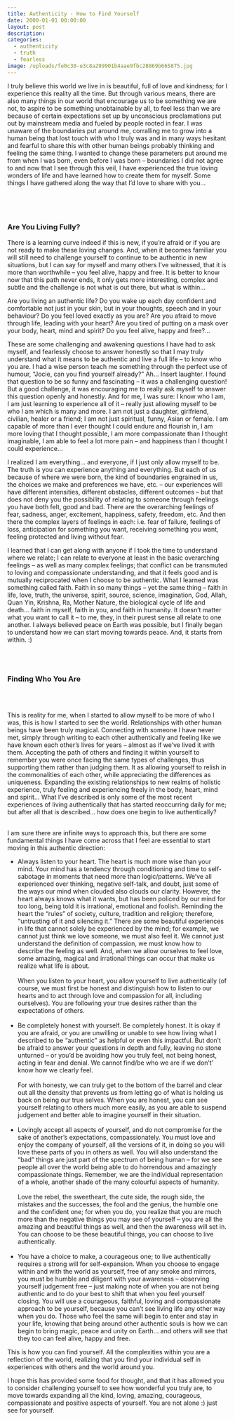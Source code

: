 ```yaml
---
title: Authenticity - How to Find Yourself
date: 2000-01-01 00:00:00
layout: post
description:
categories:
  - authenticity
  - truth
  - fearless
image: /uploads/fe0c30-e3c8a299901b4aae9fbc28869b665875.jpg
---
```



I truly believe this world we live in is beautiful, full of love and kindness; for I experience this reality all the time. But through various means, there are also many things in our world that encourage us to be something we are not, to aspire to be something unobtainable by all, to feel less than we are because of certain expectations set up by unconscious proclamations put out by mainstream media and fueled by people rooted in fear. I was unaware of the boundaries put around me, corralling me to grow into a human being that lost touch with who I truly was and in many ways hesitant and fearful to share this with other human beings probably thinking and feeling the same thing. I wanted to change these parameters put around me from when I was born, even before I was born – boundaries I did not agree to and now that I see through this veil, I have experienced the true loving wonders of life and have learned how to create them for myself. Some things I have gathered along the way that I’d love to share with you…
<br>&nbsp;

### &nbsp;

### Are You Living Fully?

There is a learning curve indeed if this is new, if you’re afraid or if you are not ready to make these loving changes. And, when it becomes familiar you will still need to challenge yourself to continue to be authentic in new situations, but I can say for myself and many others I’ve witnessed, that it is more than worthwhile – you feel alive, happy and free. It is better to know now that this path never ends, it only gets more interesting, complex and subtle and the challenge is not what is out there, but what is within…

Are you living an authentic life? Do you wake up each day confident and comfortable not just in your skin, but in your thoughts, speech and in your behaviour? Do you feel loved exactly as you are? Are you afraid to move through life, leading with your heart? Are you tired of putting on a mask over your body, heart, mind and spirit? Do you feel alive, happy and free?...

These are some challenging and awakening questions I have had to ask myself, and fearlessly choose to answer honestly so that I may truly understand what it means to be authentic and live a full life – to know who you are. I had a wise person teach me something through the perfect use of humour, “Jocie, can you find yourself already?” Ah… Insert laughter. I found that question to be so funny and fascinating – it was a challenging question! But a good challenge, it was encouraging me to really ask myself to answer this question openly and honestly. And for me, I was sure: I know who I am, I am just learning to experience all of it – really just allowing myself to be who I am which is many and more. I am not just a daughter, girlfriend, civilian, healer or a friend; I am not just spiritual, funny, Asian or female. I am capable of more than I ever thought I could endure and flourish in, I am more loving that I thought possible, I am more compassionate than I thought imaginable, I am able to feel a lot more pain – and happiness than I thought I could experience…

I realized I am everything… and everyone, if I just only allow myself to be. The truth is you can experience anything and everything. But each of us because of where we were born, the kind of boundaries engrained in us, the choices we make and preferences we have, etc. – our experiences will have different intensities, different obstacles, different outcomes – but that does not deny you the possibility of relating to someone through feelings you have both felt, good and bad. There are the overarching feelings of fear, sadness, anger, excitement, happiness, safety, freedom, etc. And then there the complex layers of feelings in each: i.e. fear of failure, feelings of loss, anticipation for something you want, receiving something you want, feeling protected and living without fear.

I learned that I can get along with anyone if I took the time to understand where we relate; I can relate to everyone at least in the basic overarching feelings – as well as many complex feelings; that conflict can be transmuted to loving and compassionate understanding, and that it feels good and is mutually reciprocated when I choose to be authentic. What I learned was something called faith. Faith in so many things – yet the same thing – faith in life, love, truth, the universe, spirit, source, science, imagination, God, Allah, Quan Yin, Krishna, Ra, Mother Nature, the biological cycle of life and death… faith in myself, faith in you, and faith in humanity. It doesn’t matter what you want to call it – to me, they, in their purest sense all relate to one another. I always believed peace on Earth was possible, but I finally began to understand how we can start moving towards peace. And, it starts from within. :)

<br>&nbsp;

### Finding Who You Are
<br>&nbsp;

This is reality for me, when I started to allow myself to be more of who I was, this is how I started to see the world. Relationships with other human beings have been truly magical. Connecting with someone I have never met, simply through writing to each other authentically and feeling like we have known each other’s lives for years – almost as if we’ve lived it with them. Accepting the path of others and finding it within yourself to remember you were once facing the same types of challenges, thus supporting them rather than judging them. It as allowing yourself to relish in the commonalities of each other, while appreciating the differences as uniqueness. Expanding the existing relationships to new realms of holistic experience, truly feeling and experiencing freely in the body, heart, mind and spirit… What I’ve described is only some of the most recent experiences of living authentically that has started reoccurring daily for me; but after all that is described… how does one begin to live authentically?
<br>&nbsp;

I am sure there are infinite ways to approach this, but there are some fundamental things I have come across that I feel are essential to start moving in this authentic direction:

* Always listen to your heart. The heart is much more wise than your mind. Your mind has a tendency through conditioning and time to self-sabotage in moments that need more than logic/patterns. We’ve all experienced over thinking, negative self-talk, and doubt, just some of the ways our mind when clouded also clouds our clarity. However, the heart always knows what it wants, but has been policed by our mind for too long, being told it is irrational, emotional and foolish. Reminding the heart the “rules” of society, culture, tradition and religion; therefore, “untrusting of it and silencing it.” There are some beautiful experiences in life that cannot solely be experienced by the mind; for example, we cannot just think we love someone, we must also feel it. We cannot just understand the definition of compassion, we must know how to describe the feeling as well. And, when we allow ourselves to feel love, some amazing, magical and irrational things can occur that make us realize what life is about.&nbsp;
  <br>
  <br>When you listen to your heart, you allow yourself to live authentically (of course, we must first be honest and distinguish how to listen to our hearts and to act through love and compassion for all, including ourselves). You are following your true desires rather than the expectations of others.
  <br>&nbsp;
* Be completely honest with yourself. Be completely honest. It is okay if you are afraid, or you are unwilling or unable to see how living what I described to be “authentic” as helpful or even this impactful. But don’t be afraid to answer your questions in depth and fully, leaving no stone unturned – or you’d be avoiding how you truly feel, not being honest, acting in fear and denial. We cannot find/be who we are if we don’t’ know how we clearly feel.
  <br>
  <br>For with honesty, we can truly get to the bottom of the barrel and clear out all the density that prevents us from letting go of what is holding us back on being our true selves. When you are honest, you can see yourself relating to others much more easily, as you are able to suspend judgement and better able to imagine yourself in their situation.
  <br>&nbsp;
* Lovingly accept all aspects of yourself, and do not compromise for the sake of another’s expectations, compassionately. You must love and enjoy the company of yourself, all the versions of it, in doing so you will love these parts of you in others as well. You will also understand the “bad” things are just part of the spectrum of being human – for we see people all over the world being able to do horrendous and amazingly compassionate things. Remember, we are the individual representation of a whole, another shade of the many colourful aspects of humanity.
  <br>
  <br>Love the rebel, the sweetheart, the cute side, the rough side, the mistakes and the successes, the fool and the genius, the humble one and the confident one; for when you do, you realize that you are much more than the negative things you may see of yourself – you are all the amazing and beautiful things as well, and then the awareness will set in. You can choose to be these beautiful things, you can choose to live authentically. &nbsp;
  <br>&nbsp;
* You have a choice to make, a courageous one; to live authentically requires a strong will for self-expansion. When you choose to engage within and with the world as yourself, free of any smoke and mirrors, you must be humble and diligent with your awareness – observing yourself judgement free – just making note of when you are not being authentic and to do your best to shift that when you feel yourself closing. You will use a courageous, faithful, loving and compassionate approach to be yourself, because you can’t see living life any other way when you do. Those who feel the same will begin to enter and stay in your life, knowing that being around other authentic souls is how we can begin to bring magic, peace and unity on Earth… and others will see that they too can feel alive, happy and free.

This is how you can find yourself. All the complexities within you are a reflection of the world, realizing that you find your individual self in experiences with others and the world around you.

I hope this has provided some food for thought, and that it has allowed you to consider challenging yourself to see how wonderful you truly are, to move towards expanding all the kind, loving, amazing, courageous, compassionate and positive aspects of yourself. You are not alone :) just see for yourself.
